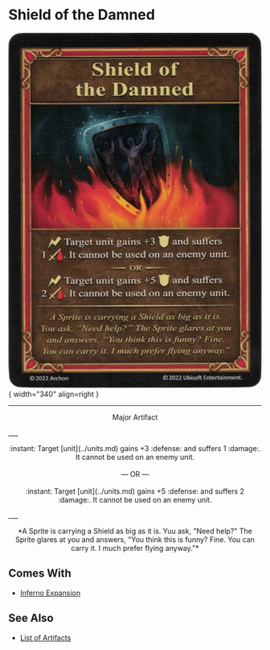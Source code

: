 # Shield of the Damned

![Shield of the Damned](../assets/artifacts_major-shield_of_the_damned.webp){ width="340" align=right }
___
<p style="text-align: center;" markdown>Major Artifact</p>
___
<p style="text-align: center;" markdown>:instant: Target [unit](../units.md) gains +3 :defense: and suffers 1 :damage:. It cannot be used on an enemy unit.<br><br>— OR —<br><br>:instant: Target [unit](../units.md) gains +5 :defense: and suffers 2 :damage:. It cannot be used on an enemy unit.</p>
___
<p style="text-align: center;" markdown>*A Sprite is carrying a Shield as big as it is. Yuu ask, "Need help?" The Sprite glares at you and answers, "You think this is funny? Fine. You can carry it. I much prefer flying anyway."*</p>


## Comes With

- [Inferno Expansion](../content.md)


## See Also

- [List of Artifacts](../artifacts.md)
